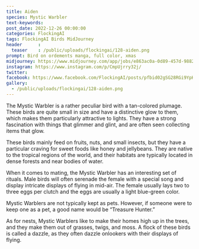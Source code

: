 ```yaml
---
title: Aiden
species: Mystic Warbler
text-keywords: 
post_date: 2022-12-26 00:00:00
categories: FlockingAI
tags: FlockingAI Birds MidJourney 
header      :
  teaser    : /public/uploads/flockingai/128-aiden.png
prompt: Bird on ordements manga, full color, xmas
midjourney: https://www.midjourney.com/app/jobs/e863ac0a-0d89-457d-9882-41f454a1e679
instagram: https://www.instagram.com/p/CmpUjrry32j/
twitter: 
facebook: https://www.facebook.com/FlockingAI/posts/pfbid02gSG28RGi9YpHVXEYAGLq9m49JMSubWg5yNUoHFJvmyWz8FFk1TKwKL5VSP87k2rMl
gallery: 
  - /public/uploads/flockingai/128-aiden.png
---
```



The Mystic Warbler is a rather peculiar bird with a tan-colored plumage. These birds are quite small in size and have a distinctive glow to them, which makes them particularly attractive to lights. They have a strong fascination with things that glimmer and glint, and are often seen collecting items that glow.

These birds mainly feed on fruits, nuts, and small insects, but they have a particular craving for sweet foods like honey and jellybeans. They are native to the tropical regions of the world, and their habitats are typically located in dense forests and near bodies of water.

When it comes to mating, the Mystic Warbler has an interesting set of rituals. Male birds will often serenade the female with a special song and display intricate displays of flying in mid-air. The female usually lays two to three eggs per clutch and the eggs are usually a light blue-green color.

Mystic Warblers are not typically kept as pets. However, if someone were to keep one as a pet, a good name would be “Treasure Hunter.”

As for nests, Mystic Warblers like to make their homes high up in the trees, and they make them out of grasses, twigs, and moss. A flock of these birds is called a dazzle, as they often dazzle onlookers with their displays of flying.
